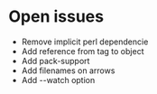 # Open issues
 * Remove implicit perl dependencie
 * Add reference from tag to object 
 * Add pack-support
 * Add filenames on arrows
 * Add --watch option
